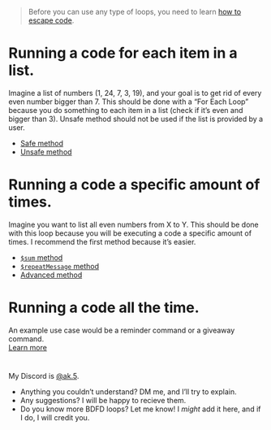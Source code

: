 > Before you can use any type of loops, you need to learn [how to escape code](Escaping.md).

# Running a code for each item in a list.
Imagine a list of numbers (1, 24, 7, 3, 19), and your goal is to get rid of every even number bigger than 7. This should be done with a “For Each Loop” because you do something to each item in a list (check if it’s even and bigger than 3). Unsafe method should not be used if the list is provided by a user.

- [Safe method](For%20Each/Safe%20method.md)
- [Unsafe method](For%20Each/Unsafe%20method.md)

# Running a code a specific amount of times.
Imagine you want to list all even numbers from X to Y. This should be done with this loop because you will be executing a code a specific amount of times. I recommend the first method because it’s easier.

- [`$sum` method](Run%20X%20Times/%24sum.md)
- [`$repeatMessage` method](Run%20X%20Times/%24repeatMessage.md)
- [Advanced method](Run%20X%20Times/Advanced%20method.md)

# Running a code all the time.
An example use case would be a reminder command or a giveaway command. \
[Learn more](%24onMessageDelete%20Loop.md)

#

My Discord is [@ak.5](https://discord.com/users/808018800678141982).
- Anything you couldn’t understand? DM me, and I’ll try to explain.
- Any suggestions? I will be happy to recieve them.
- Do you know more BDFD loops? Let me know! I *might* add it here, and if I do, I will credit you.
